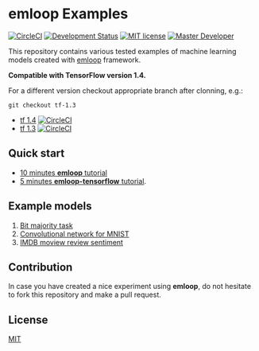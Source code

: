 # emloop Examples

[![CircleCI](https://circleci.com/gh/iterait/emloop-examples/tree/master.svg?style=shield)](https://circleci.com/gh/iterait/emloop-examples/tree/master)
[![Development Status](https://img.shields.io/badge/status-CX%20Regular-brightgreen.svg?style=flat)]()
[![MIT license](https://img.shields.io/badge/license-MIT-blue.svg?style=flat)]()
[![Master Developer](https://img.shields.io/badge/master-Adam%20Blažek-lightgrey.svg?style=flat)]()

This repository contains various tested examples of machine learning models created with [emloop](iterait/emloop) framework.

**Compatible with TensorFlow version 1.4.**

For a different version checkout appropriate branch after clonning, e.g.:
```
git checkout tf-1.3
```

- [tf 1.4](https://github.com/iterait/emloop-examples/tree/tf-1.4) [![CircleCI](https://circleci.com/gh/iterait/emloop-examples/tree/tf-1.4.svg?style=shield)](https://circleci.com/gh/iterait/emloop-examples/tree/tf-1.4)
- [tf 1.3](https://github.com/iterait/emloop-examples/tree/tf-1.3) [![CircleCI](https://circleci.com/gh/iterait/emloop-examples/tree/tf-1.3.svg?style=shield)](https://circleci.com/gh/iterait/emloop-examples/tree/tf-1.3)


## Quick start
- [10 minutes **emloop** tutorial](https://emloop.org/tutorial.html)
- [5 minutes **emloop-tensorflow** tutorial](https://tensorflow.emloop.org/tutorial.html).

## Example models

1. [Bit majority task](majority/)
2. [Convolutional network for MNIST](mnist_convnet/)
3. [IMDB moview review sentiment](imdb/)

## Contribution
In case you have created a nice experiment using **emloop**, do not hesitate to fork this repository and make a pull request.

## License
[MIT](LICENSE)
